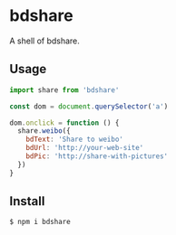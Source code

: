 # bdshare
A shell of bdshare.

## Usage

```javascript
import share from 'bdshare'

const dom = document.querySelector('a')

dom.onclick = function () {
  share.weibo({
    bdText: 'Share to weibo'
    bdUrl: 'http://your-web-site'
    bdPic: 'http://share-with-pictures'
  })
}
```

## Install
```
$ npm i bdshare
```
